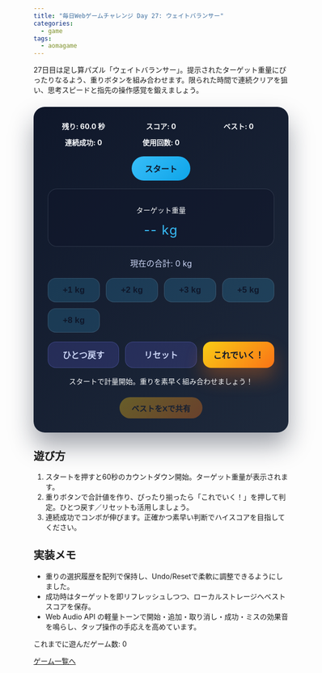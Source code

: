```yaml
---
title: "毎日Webゲームチャレンジ Day 27: ウェイトバランサー"
categories:
  - game
tags:
  - aomagame
---
```


27日目は足し算パズル「ウェイトバランサー」。提示されたターゲット重量にぴったりなるよう、重りボタンを組み合わせます。限られた時間で連続クリアを狙い、思考スピードと指先の操作感覚を鍛えましょう。

<style>
#weight-balancer-game {
  max-width: 560px;
  margin: 24px auto;
  padding: 28px;
  border-radius: 22px;
  background: linear-gradient(135deg, #0f172a, #1e293b);
  color: #f8fafc;
  font-family: "Inter", "Hiragino Kaku Gothic ProN", sans-serif;
  text-align: center;
  box-shadow: 0 26px 48px rgba(15, 23, 42, 0.38);
}
#weight-balancer-game .hud {
  display: grid;
  grid-template-columns: repeat(auto-fit, minmax(120px, 1fr));
  gap: 12px;
  margin-bottom: 18px;
  font-weight: 700;
}
#weight-balancer-game .target {
  margin-bottom: 20px;
  padding: 18px;
  border-radius: 18px;
  background: rgba(15, 23, 42, 0.6);
  box-shadow: inset 0 0 0 1px rgba(148, 163, 184, 0.22);
}
#weight-balancer-game .target span {
  display: block;
  font-size: 1.6rem;
  margin-top: 6px;
  color: #38bdf8;
  letter-spacing: 0.06em;
}
#weight-balancer-game .weights {
  display: grid;
  grid-template-columns: repeat(auto-fit, minmax(96px, 1fr));
  gap: 12px;
  margin: 18px 0;
}
#weight-balancer-game .weights button,
#weight-balancer-game .actions button {
  border: none;
  border-radius: 16px;
  padding: 14px 18px;
  font-size: 1.05rem;
  font-weight: 700;
  cursor: pointer;
  transition: transform 0.12s ease, box-shadow 0.12s ease, opacity 0.12s ease;
  touch-action: manipulation;
}
#weight-balancer-game .weights button {
  background: rgba(56, 189, 248, 0.18);
  color: #0f172a;
  box-shadow: inset 0 0 0 1px rgba(148, 163, 184, 0.22);
}
#weight-balancer-game .weights button:hover:not(:disabled),
#weight-balancer-game .weights button:active {
  transform: translateY(-2px);
  box-shadow: 0 18px 34px rgba(56, 189, 248, 0.35);
}
#weight-balancer-game .weights button:disabled,
#weight-balancer-game .actions button:disabled {
  opacity: 0.35;
  cursor: not-allowed;
  box-shadow: none;
}
#weight-balancer-game .actions {
  display: grid;
  grid-template-columns: repeat(auto-fit, minmax(120px, 1fr));
  gap: 12px;
  margin-bottom: 16px;
}
#weight-balancer-game .actions button.primary {
  background: linear-gradient(135deg, #facc15, #f97316);
  color: #0f172a;
  box-shadow: 0 20px 36px rgba(249, 115, 22, 0.32);
}
#weight-balancer-game .actions button.secondary {
  background: rgba(99, 102, 241, 0.2);
  color: #cbd5f5;
  box-shadow: inset 0 0 0 1px rgba(129, 140, 248, 0.25);
}
#weight-balancer-game .summary {
  margin-top: 12px;
  color: #cbd5f5;
  font-size: 1rem;
  min-height: 24px;
}
#weight-balancer-game .log {
  margin-top: 16px;
  color: #f8fafc;
  min-height: 24px;
}
#weight-balancer-game .start-controls {
  margin: 16px 0;
  display: flex;
  justify-content: center;
}
#weight-balancer-game .start-controls button {
  border: none;
  border-radius: 9999px;
  padding: 12px 26px;
  font-size: 1rem;
  font-weight: 700;
  background: linear-gradient(135deg, #38bdf8, #0ea5e9);
  color: #0f172a;
  cursor: pointer;
  transition: transform 0.12s ease, box-shadow 0.12s ease, opacity 0.12s ease;
}
#weight-balancer-game .start-controls button:hover:not(:disabled) {
  transform: translateY(-1px);
  box-shadow: 0 18px 34px rgba(14, 165, 233, 0.35);
}
#weight-balancer-game .start-controls button:disabled {
  opacity: 0.35;
  cursor: not-allowed;
  box-shadow: none;
}
#weight-balancer-game .share {
  margin-top: 18px;
  display: flex;
  justify-content: center;
}
#weight-balancer-game .share button {
  border: none;
  border-radius: 9999px;
  padding: 10px 24px;
  font-size: 0.95rem;
  font-weight: 700;
  color: #0f172a;
  background: linear-gradient(135deg, #facc15, #f97316);
  cursor: pointer;
  box-shadow: 0 16px 32px rgba(249, 115, 22, 0.32);
  transition: transform 0.12s ease, box-shadow 0.12s ease, opacity 0.12s ease;
}
#weight-balancer-game .share button:hover:not(:disabled) {
  transform: translateY(-1px);
  box-shadow: 0 20px 40px rgba(249, 115, 22, 0.4);
}
#weight-balancer-game .share button:disabled {
  opacity: 0.35;
  cursor: not-allowed;
  box-shadow: none;
}
</style>

<div id="weight-balancer-game">
  <div class="hud">
    <span class="time">残り: 60.0 秒</span>
    <span class="score">スコア: 0</span>
    <span class="best">ベスト: 0</span>
    <span class="combo">連続成功: 0</span>
    <span class="attempts">使用回数: 0</span>
  </div>
  <div class="start-controls">
    <button type="button" class="start">スタート</button>
  </div>
  <div class="target">
    <p>ターゲット重量</p>
    <span class="target-value">-- kg</span>
  </div>
  <div class="summary">
    現在の合計: <span class="current-sum">0</span> kg
  </div>
  <div class="weights">
    <button type="button" data-weight="1">+1 kg</button>
    <button type="button" data-weight="2">+2 kg</button>
    <button type="button" data-weight="3">+3 kg</button>
    <button type="button" data-weight="5">+5 kg</button>
    <button type="button" data-weight="8">+8 kg</button>
  </div>
  <div class="actions">
    <button type="button" class="secondary undo">ひとつ戻す</button>
    <button type="button" class="secondary clear">リセット</button>
    <button type="button" class="primary submit">これでいく！</button>
  </div>
  <p class="log">スタートで計量開始。重りを素早く組み合わせましょう！</p>
  <div class="share">
    <button type="button" class="share-button" disabled>ベストをXで共有</button>
  </div>
</div>

<script>
(() => {
  const root = document.getElementById('weight-balancer-game');
  if (!root) {
    return;
  }

  const timeEl = root.querySelector('.time');
  const scoreEl = root.querySelector('.score');
  const bestEl = root.querySelector('.best');
  const comboEl = root.querySelector('.combo');
  const attemptsEl = root.querySelector('.attempts');
  const targetEl = root.querySelector('.target-value');
  const sumEl = root.querySelector('.current-sum');
  const weightButtons = Array.from(root.querySelectorAll('[data-weight]'));
  const undoButton = root.querySelector('.undo');
  const clearButton = root.querySelector('.clear');
  const submitButton = root.querySelector('.submit');
  const startButton = root.querySelector('.start');
  const logEl = root.querySelector('.log');
  const shareButton = root.querySelector('.share-button');
  const getPlayCountEl = () => document.querySelector('[data-aomagame-play-count]');

  const storageKey = 'aomagame:best:weight-balancer';
  const playedKey = 'aomagame:played:weight-balancer';
  const weights = [1, 2, 3, 5, 8];

  let audioCtx = null;
  const soundMap = {
    start: { frequency: 530, duration: 0.18, gain: 0.22 },
    add: { frequency: 660, duration: 0.1, gain: 0.18 },
    undo: { frequency: 360, duration: 0.1, gain: 0.18 },
    success: { frequency: 820, duration: 0.22, gain: 0.24 },
    miss: { frequency: 260, duration: 0.24, gain: 0.22 }
  };

  const ensureAudio = () => {
    const Context = window.AudioContext || window.webkitAudioContext;
    if (!Context) {
      return null;
    }
    if (!audioCtx) {
      audioCtx = new Context();
    }
    if (audioCtx.state === 'suspended') {
      audioCtx.resume().catch(() => {});
    }
    return audioCtx;
  };

  const playTone = (type) => {
    const ctx = ensureAudio();
    if (!ctx) {
      return;
    }
    const { frequency, duration, gain } = soundMap[type] ?? soundMap.add;
    const now = ctx.currentTime;
    const oscillator = ctx.createOscillator();
    oscillator.type = 'sine';
    oscillator.frequency.setValueAtTime(frequency, now);
    const envelope = ctx.createGain();
    envelope.gain.setValueAtTime(gain, now);
    envelope.gain.exponentialRampToValueAtTime(0.001, now + duration);
    oscillator.connect(envelope).connect(ctx.destination);
    oscillator.start(now);
    oscillator.stop(now + duration + 0.05);
  };

  const state = {
    running: false,
    startTime: 0,
    timeLimit: 60,
    timerId: null,
    target: 0,
    currentSum: 0,
    history: [],
    score: 0,
    best: 0,
    combo: 0,
    attempts: 0,
    storageAvailable: false
  };

  const detectStorage = () => {
    try {
      const testKey = `${storageKey}-test`;
      localStorage.setItem(testKey, '1');
      localStorage.removeItem(testKey);
      state.storageAvailable = true;
    } catch (error) {
      state.storageAvailable = false;
    }
  };

  const loadBest = () => {
    if (!state.storageAvailable) {
      return;
    }
    const stored = localStorage.getItem(storageKey);
    if (!stored) {
      return;
    }
    const value = Number.parseInt(stored, 10);
    if (!Number.isNaN(value) && value >= 0) {
      state.best = value;
      bestEl.textContent = `ベスト: ${state.best}`;
    }
  };

  const saveBest = () => {
    if (!state.storageAvailable) {
      return;
    }
    localStorage.setItem(storageKey, String(state.best));
  };

  const updatePlayCount = () => {
    const counterEl = getPlayCountEl();
    if (!counterEl) {
      return;
    }
    try {
      let total = 0;
      for (let i = 0; i < localStorage.length; i += 1) {
        const key = localStorage.key(i);
        if (typeof key !== 'string' || !key.startsWith('aomagame:played:')) {
          continue;
        }
        const value = Number.parseInt(localStorage.getItem(key) ?? '0', 10);
        if (!Number.isNaN(value) && value > 0) {
          total += 1;
        }
      }
      counterEl.textContent = total;
    } catch (error) {
      counterEl.textContent = '0';
    }
  };

  const markPlayed = () => {
    if (!state.storageAvailable) {
      return;
    }
    try {
      const current = Number.parseInt(localStorage.getItem(playedKey) ?? '0', 10);
      const next = Number.isNaN(current) ? 1 : current + 1;
      localStorage.setItem(playedKey, String(next));
    } catch (error) {
      return;
    }
    updatePlayCount();
  };

  const setLog = (message) => {
    logEl.textContent = message;
  };

  const updateHud = () => {
    scoreEl.textContent = `スコア: ${state.score}`;
    bestEl.textContent = `ベスト: ${state.best}`;
    comboEl.textContent = `連続成功: ${state.combo}`;
    attemptsEl.textContent = `使用回数: ${state.history.length}`;
  };

  const updateSumDisplay = () => {
    sumEl.textContent = state.currentSum.toString();
  };

  const enableControls = (enabled) => {
    weightButtons.forEach((button) => {
      // Buttons remain usable even when target matched; we gate by state.running
      button.disabled = !enabled;
    });
    undoButton.disabled = !enabled;
    clearButton.disabled = !enabled;
    submitButton.disabled = !enabled;
  };

  const enableShare = () => {
    if (!shareButton) {
      return;
    }
    shareButton.disabled = state.best === 0;
  };

  const pickTarget = () => {
    const min = 7;
    const max = 30;
    let next = state.target;
    while (next === state.target) {
      next = min + Math.floor(Math.random() * (max - min + 1));
    }
    state.target = next;
    targetEl.textContent = `${state.target} kg`;
  };

  const clearRound = () => {
    state.history = [];
    state.currentSum = 0;
    state.attempts = 0;
    updateSumDisplay();
    updateHud();
  };

  const newRound = (message) => {
    pickTarget();
    clearRound();
    setLog(message);
  };

  const endGame = () => {
    state.running = false;
    if (state.timerId !== null) {
      cancelAnimationFrame(state.timerId);
      state.timerId = null;
    }
    enableControls(false);
    startButton.disabled = false;
    setLog(`終了！スコアは ${state.score} 点でした。`);
    enableShare();
  };

  const tick = () => {
    if (!state.running) {
      return;
    }
    const elapsed = (performance.now() - state.startTime) / 1000;
    const remaining = Math.max(0, state.timeLimit - elapsed);
    timeEl.textContent = `残り: ${remaining.toFixed(1)} 秒`;
    if (remaining <= 0) {
      timeEl.textContent = '残り: 0.0 秒';
      endGame();
      return;
    }
    state.timerId = requestAnimationFrame(tick);
  };

  const handleSuccess = () => {
    state.score += 1;
    state.combo += 1;
    if (state.score > state.best) {
      state.best = state.score;
      saveBest();
    }
    updateHud();
    enableShare();
    playTone('success');
    newRound(`ナイス！連続成功 ${state.combo}。次のターゲットに挑戦しましょう。`);
  };

  const handleFailure = (difference) => {
    state.combo = 0;
    const hint =
      difference > 0
        ? `あと ${difference} kg 必要です。`
        : `${Math.abs(difference)} kg オーバーしています。`;
    playTone('miss');
    setLog(`惜しい！${hint}`);
    updateHud();
  };

  const addWeight = (weight) => {
    if (!state.running) {
      return;
    }
    state.currentSum += weight;
    state.history.push(weight);
    state.attempts += 1;
    playTone('add');
    updateSumDisplay();
    updateHud();
    setLog(`${weight} kg を追加しました。合計 ${state.currentSum} kg`);
  };

  const undoWeight = () => {
    if (!state.running || state.history.length === 0) {
      return;
    }
    const last = state.history.pop();
    state.currentSum -= last;
    playTone('undo');
    updateSumDisplay();
    updateHud();
    setLog(`${last} kg を取り消しました。`);
  };

  const clearWeights = () => {
    if (!state.running) {
      return;
    }
    state.history = [];
    state.currentSum = 0;
    state.attempts = 0;
    updateSumDisplay();
    updateHud();
    setLog('リセットしました。もう一度組み合わせを考えましょう。');
  };

  const submitWeights = () => {
    if (!state.running) {
      return;
    }
    const difference = state.target - state.currentSum;
    if (difference === 0) {
      handleSuccess();
      return;
    }
    handleFailure(difference);
  };

  weightButtons.forEach((button) => {
    const weight = Number.parseInt(button.dataset.weight ?? '0', 10);
    button.addEventListener('click', () => {
      addWeight(weight);
    });
  });

  undoButton.addEventListener('click', () => {
    undoWeight();
  });

  clearButton.addEventListener('click', () => {
    clearWeights();
  });

  submitButton.addEventListener('click', () => {
    submitWeights();
  });

  startButton.addEventListener('click', () => {
    if (state.running) {
      return;
    }
    markPlayed();
    playTone('start');
    state.running = true;
    state.startTime = performance.now();
    state.score = 0;
    state.combo = 0;
    state.currentSum = 0;
    state.history = [];
    state.attempts = 0;
    updateHud();
    updateSumDisplay();
    startButton.disabled = true;
    enableControls(true);
    newRound('計量開始！重りを組み合わせてぴったりを狙いましょう。');
    if (state.timerId !== null) {
      cancelAnimationFrame(state.timerId);
    }
    tick();
  });

  if (shareButton) {
    shareButton.addEventListener('click', (event) => {
      event.preventDefault();
      if (state.best === 0) {
        return;
      }
      const text = `ウェイトバランサーでスコア ${state.best} を記録！ #aomagame`;
      const shareUrl = new URL('https://twitter.com/intent/tweet');
      shareUrl.searchParams.set('text', text);
      shareUrl.searchParams.set('url', window.location.href);
      window.open(shareUrl.toString(), '_blank', 'noopener');
    });
  }

  detectStorage();
  loadBest();
  enableShare();
  enableControls(false);
  if (document.readyState === 'loading') {
    document.addEventListener('DOMContentLoaded', updatePlayCount, { once: true });
  } else {
    updatePlayCount();
  }
  updateHud();
})();
</script>

## 遊び方
1. スタートを押すと60秒のカウントダウン開始。ターゲット重量が表示されます。
2. 重りボタンで合計値を作り、ぴったり揃ったら「これでいく！」を押して判定。ひとつ戻す／リセットも活用しましょう。
3. 連続成功でコンボが伸びます。正確かつ素早い判断でハイスコアを目指してください。

## 実装メモ
- 重りの選択履歴を配列で保持し、Undo/Resetで柔軟に調整できるようにしました。
- 成功時はターゲットを即リフレッシュしつつ、ローカルストレージへベストスコアを保存。
- Web Audio API の軽量トーンで開始・追加・取り消し・成功・ミスの効果音を鳴らし、タップ操作の手応えを高めています。

<p class="game-progress">これまでに遊んだゲーム数: <span data-aomagame-play-count>0</span></p>
<p class="game-link"><a href="{{ "/tags/#aomagame" | relative_url }}">ゲーム一覧へ</a></p>
